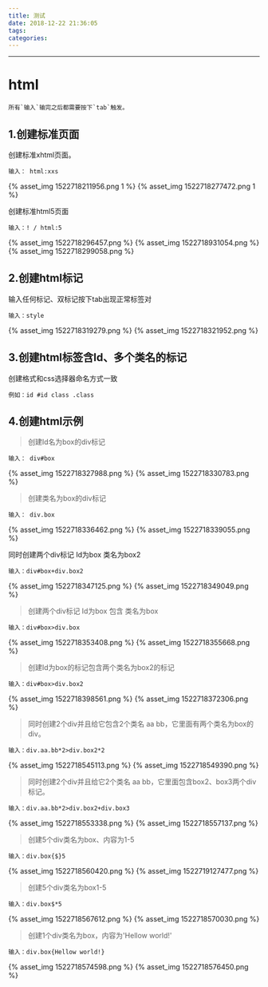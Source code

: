 ```yaml
---
title: 测试
date: 2018-12-22 21:36:05
tags:
categories:
---
```

------

<!-- more -->


# html 

```
所有`输入`输完之后都需要按下`tab`触发。
```

## 1.创建标准页面

创建标准xhtml页面。

```
输入： html:xxs
```
{% asset_img 1522718211956.png 1 %}
{% asset_img 1522718277472.png 1 %}

创建标准html5页面

```
输入：! / html:5
```
{% asset_img  1522718296457.png %}
{% asset_img  1522718931054.png %}
{% asset_img  1522718299058.png %}

## 2.创建html标记

输入任何标记、双标记按下tab出现正常标签对

```
输入：style
```
{% asset_img  1522718319279.png %}
{% asset_img  1522718321952.png %}

## 3.创建html标签含Id、多个类名的标记

创建格式和css选择器命名方式一致

```
例如：id #id class .class
```
## 4.创建html示例

> 创建Id名为box的div标记

```
输入： div#box
```

{% asset_img  1522718327988.png %}
{% asset_img  1522718330783.png %}

> 创建类名为box的div标记

```
输入： div.box
```
{% asset_img  1522718336462.png %}
{% asset_img  1522718339055.png %}

同时创建两个div标记 Id为box 类名为box2

```
输入：div#box+div.box2
```
{% asset_img  1522718347125.png %}
{% asset_img  1522718349049.png %}

> 创建两个div标记 Id为box 包含 类名为box

```
输入：div#box>div.box
```

{% asset_img  1522718353408.png %}
{% asset_img  1522718355668.png %}

> 创建Id为box的标记包含两个类名为box2的标记

```
输入：div#box>div.box2
```

{% asset_img  1522718398561.png %}
{% asset_img  1522718372306.png %}

> 同时创建2个div并且给它包含2个类名 aa bb，它里面有两个类名为box的div。

```
输入：div.aa.bb*2>div.box2*2
```
{% asset_img  1522718545113.png %}
{% asset_img  1522718549390.png %}

> 同时创建2个div并且给它2个类名 aa bb，它里面包含box2、box3两个div标记。
```
输入：div.aa.bb*2>div.box2+div.box3
```
{% asset_img  1522718553338.png %}
{% asset_img  1522718557137.png %}

> 创建5个div类名为box、内容为1-5
```
输入：div.box{$}5
```
{% asset_img  1522718560420.png %}
{% asset_img  1522719127477.png %}

> 创建5个div类名为box1-5
```
输入：div.box$*5  
```
{% asset_img  1522718567612.png %}
{% asset_img  1522718570030.png %}

> 创建1个div类名为box，内容为'Hellow world!'
```
输入：div.box{Hellow world!}
```
{% asset_img  1522718574598.png %}
{% asset_img  1522718576450.png %}
